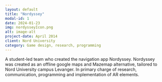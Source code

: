 ```yaml
---
layout: default
title: "Nordyssey"
modal-id: 1
date: 2024-01-23
img: nordysseyIcon.png
alt: image-alt
project-date: April 2014
client: Nord University
category: Game design, research, programming
---
```

A student-led team who created the navigation app Nordyssey. Nordyssey was created as an offline google maps and Mazemap alternative, tailored to Nord University campus Levanger. In primary charge of research, communication, programming and implementation of AR elements.
